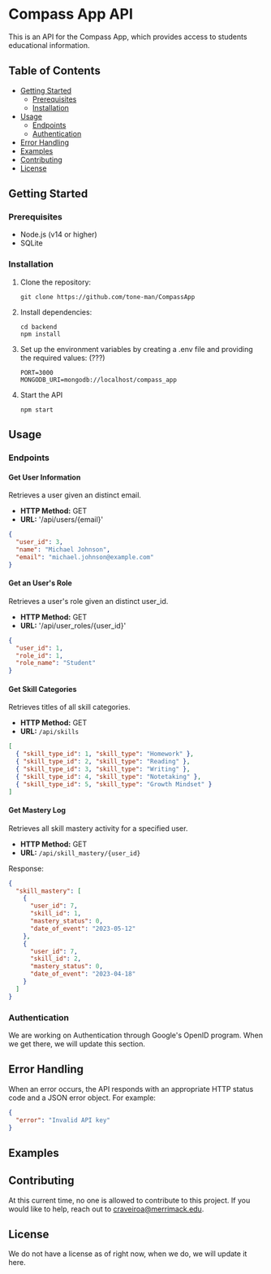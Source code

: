 # Compass App API

This is an API for the Compass App, which provides access to students educational information.

## Table of Contents

- [Getting Started](#getting-started)
  - [Prerequisites](#prerequisites)
  - [Installation](#installation)
- [Usage](#usage)
  - [Endpoints](#endpoints)
  - [Authentication](#authentication)
- [Error Handling](#error-handling)
- [Examples](#examples)
- [Contributing](#contributing)
- [License](#license)

## Getting Started

### Prerequisites

- Node.js (v14 or higher)
- SQLite

### Installation

1. Clone the repository:

   ```shell
   git clone https://github.com/tone-man/CompassApp
   ```

2. Install dependencies:

   ```shell
   cd backend
   npm install
   ```

3. Set up the environment variables by creating a .env file and providing the required values: (???)

   ```.env
   PORT=3000
   MONGODB_URI=mongodb://localhost/compass_app
   ```

4. Start the API
   ```shell
   npm start
   ```

## Usage

### Endpoints

#### Get User Information

Retrieves a user given an distinct email.

- **HTTP Method:** GET
- **URL:** '/api/users/{email}'

```json
{
  "user_id": 3,
  "name": "Michael Johnson",
  "email": "michael.johnson@example.com"
}
```

#### Get an User's Role

Retrieves a user's role given an distinct user_id.

- **HTTP Method:** GET
- **URL:** '/api/user_roles/{user_id}'

```json
{
  "user_id": 1,
  "role_id": 1,
  "role_name": "Student"
}
```

#### Get Skill Categories

Retrieves titles of all skill categories.

- **HTTP Method:** GET
- **URL:** `/api/skills`

```json
[
  { "skill_type_id": 1, "skill_type": "Homework" },
  { "skill_type_id": 2, "skill_type": "Reading" },
  { "skill_type_id": 3, "skill_type": "Writing" },
  { "skill_type_id": 4, "skill_type": "Notetaking" },
  { "skill_type_id": 5, "skill_type": "Growth Mindset" }
]
```

#### Get Mastery Log

Retrieves all skill mastery activity for a specified user.

- **HTTP Method:** GET
- **URL:** `/api/skill_mastery/{user_id}`

Response:

```json
{
  "skill_mastery": [
    {
      "user_id": 7,
      "skill_id": 1,
      "mastery_status": 0,
      "date_of_event": "2023-05-12"
    },
    {
      "user_id": 7,
      "skill_id": 2,
      "mastery_status": 0,
      "date_of_event": "2023-04-18"
    }
  ]
}
```

### Authentication

We are working on Authentication through Google's OpenID program. When we get there, we will update this section.

## Error Handling

When an error occurs, the API responds with an appropriate HTTP status code and a JSON error object. For example:

```json
{
  "error": "Invalid API key"
}
```

## Examples

## Contributing

At this current time, no one is allowed to contribute to this project. If you would like to help, reach out to
craveiroa@merrimack.edu.

## License

We do not have a license as of right now, when we do, we will update it here.
